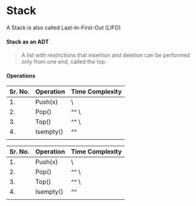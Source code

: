 # Stack

A Stack is also called Last-In-First-Out (LIFO)

#### Stack as an ADT
> A list with restrictions that insertion and deletion can be performed only from one end, called the top.

#### Operations
| Sr. No. | Operation | Time Complexity |
| --- | --- | --- |
|1. | Push(x) |   \
|2. | Pop() |^^   \
|3. | Top() |^^   \
|4. | Isempty() |^^   |
| |

<table>
  <thead>
    <tr>
      <th>Sr. No.</th>
      <th>Operation</th>
      <th>Time Complexity</th>
    </tr>
  </thead>
  <tbody>
    <tr>
      <td>1.</td>
      <td>Push(x)</td>
      <td>\</td>
    </tr>
    <tr>
      <td>2.</td>
      <td>Pop()</td>
      <td>^^   \</td>
    </tr>
    <tr>
      <td>3.</td>
      <td>Top()</td>
      <td>^^   \</td>
    </tr>
    <tr>
      <td>4.</td>
      <td>Isempty()</td>
      <td>^^</td>
    </tr>
    <tr>
      <td></td>
    </tr>
  </tbody>
</table>

